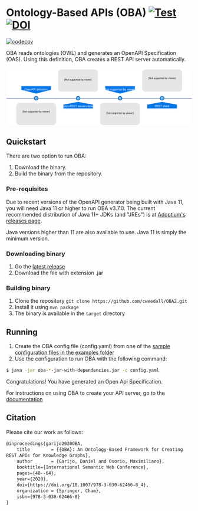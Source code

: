 # Ontology-Based APIs (OBA) [![Test](https://github.com/cweedall/OBA2/actions/workflows/build.yaml/badge.svg)](https://github.com/cweedall/OBA2/actions/workflows/build.yaml) [![DOI](https://zenodo.org/badge/DOI/10.5281/zenodo.6639554.svg)](https://doi.org/10.5281/zenodo.6639554)

[![codecov](https://codecov.io/github/cweedall/onto-oas/graph/badge.svg?token=QMK5Y6ZGZ1)](https://codecov.io/github/cweedall/onto-oas)

OBA reads ontologies (OWL) and generates an OpenAPI Specification (OAS). Using this definition, OBA creates a REST API server automatically.

![Diagram](docs/figures/oba.svg)

## Quickstart

There are two option to run OBA:

1. Download the binary.
2. Build the binary from the repository.

### Pre-requisites

Due to recent versions of the OpenAPI generator being built with Java 11, you will need Java 11 or higher to run OBA v3.7.0. The current recommended distribution of Java 11+ JDKs (and "JREs") is at [Adoptium's releases page](https://adoptium.net/temurin/releases/?version=11).

Java versions higher than 11 are also available to use. Java 11 is simply the minimum version.

### Downloading binary

1. Go the [latest release](https://github.com/cweedall/OBA2/releases/latest)
2. Download the file with extension .jar

### Building binary

1. Clone the repository `git clone https://github.com/cweedall/OBA2.git`
2. Install it using `mvn package`
3. The binary is available in the `target` directory

## Running

1. Create the OBA config file (config.yaml) from one of the [sample configuration files in the examples folder](examples/modelcatalog/config.yaml)
2. Use the configuration to run OBA with the following command:

```bash
$ java -jar oba-*-jar-with-dependencies.jar -c config.yaml
```

Congratulations! You have generated an Open Api Specification.

For instructions on using OBA to create your API server, go to the [documentation](https://oba.readthedocs.io/en/latest/)

## Citation

Please cite our work as follows:

```
@inproceedings{garijo2020OBA,
	title        = {{OBA}: An Ontology-Based Framework for Creating REST APIs for Knowledge Graphs},
	author       = {Garijo, Daniel and Osorio, Maximiliano},
	booktitle={International Semantic Web Conference},
	pages={48--64},
	year={2020},
    doi={https://doi.org/10.1007/978-3-030-62466-8_4},
	organization = {Springer, Cham},
    isbn={978-3-030-62466-8}
}
```
